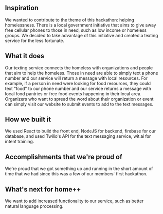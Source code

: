 ## Inspiration

We wanted to contribute to the theme of this hackathon: helping homelessness. There is a local government initiative that aims to give away free cellular phones to those in need, such as low income or homeless groups. We decided to take advantage of this initiative and created a texting service for the less fortunate.

## What it does

Our texting service connects the homeless with organizations and people that aim to help the homeless. Those in need are able to simply text a phone number and our service will return a message with local resources. For example, if a person in need were looking for food resources, they could text "food" to our phone number and our service returns a message with local food pantries or free food events happening in their local area. Organizers who want to spread the word about their organization or event can simply visit our website to submit events to add to the text messages.

## How we built it

We used React to build the front end, NodeJS for backend, firebase for our database, and used Twilio's API for the text messaging service, wit.ai for intent training.

## Accomplishments that we're proud of

We're proud that we got something up and running in the short amount of time that we had since this was a few of our members' first hackathon.

## What's next for home++

We want to add increased functionality to our service, such as better natural language processing.
